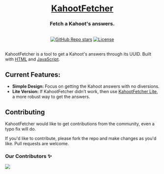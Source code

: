 <div align="center">
  <h1 align="center"><a href="https://orn8.github.io/kahootfetcher">KahootFetcher</a></h1>
  <h3>Fetch a Kahoot's answers.</h3>
</div>

<br/>

<div align="center">
  <a href="https://github.com/orn8/kahootfetcher/stargazers"><img alt="GitHub Repo stars" src="https://img.shields.io/github/stars/orn8/kahootfetcher?style=for-the-badge"></a>
  <a href="https://github.com/orn8/kahootfetcher/blob/main/LICENSE"><img alt="License" src="https://img.shields.io/badge/license-AGPLv3-purple?style=for-the-badge"></a>
</div>

<br/>

KahootFetcher is a tool to get a Kahoot's answers through its UUID. Built with [HTML](https://www.w3.org/html/) and [JavaScript](https://developer.mozilla.org/en-US/docs/Web/JavaScript).

## Current Features:

- **Simple Design:** Focus on getting the Kahoot answers with no diversions.
- **Lite Version:** If KahootFetcher didn't work, then use [KahootFetcher Lite](https://orn8.github.io/kahootfetcher/lite), a more robust way to get the answers.

## Contributing

KahootFetcher would like to get contributions from the community, even a typo fix will do.

If you'd like to contribute, please fork the repo and make changes as you'd like. Pull requests are welcome.



### Our Contributors ✨

<a href="https://github.com/orn8/kahootfetcher/graphs/contributors">
  <img src="https://contrib.rocks/image?repo=orn8/kahootfetcher" />
</a>
